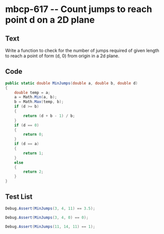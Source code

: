 # mbcp-617 -- Count jumps to reach point d on a 2D plane

## Text

Write a function to check for the number of jumps required of given length to reach a point of form (d, 0) from origin in a 2d plane.

## Code

```csharp
public static double MinJumps(double a, double b, double d) 
{ 
    double temp = a; 
    a = Math.Min(a, b); 
    b = Math.Max(temp, b); 
    if (d >= b) 
    { 
        return (d + b - 1) / b; 
    } 
    if (d == 0) 
    { 
        return 0; 
    } 
    if (d == a) 
    { 
        return 1; 
    } 
    else 
    { 
        return 2; 
    } 
}
```

## Test List

```csharp
Debug.Assert(MinJumps(3, 4, 11) == 3.5);
```

```csharp
Debug.Assert(MinJumps(3, 4, 0) == 0);
```

```csharp
Debug.Assert(MinJumps(11, 14, 11) == 1);
```
